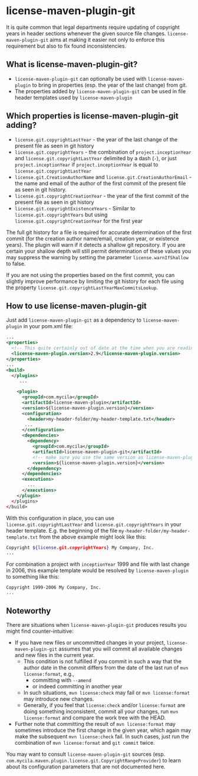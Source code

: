 license-maven-plugin-git
========================

It is quite common that legal departments require updating of copyright years in header sections whenever the given source file changes. `license-maven-plugin-git` aims at making it easier not only to enforce this requirement but also to fix found inconsistencies.

What is license-maven-plugin-git?
---------------------------------

* `license-maven-plugin-git` can optionally be used with `license-maven-plugin` to bring in properties (esp. the year of the last change) from git.
* The properties added by `license-maven-plugin-git` can be used in file header templates used by `license-maven-plugin`

Which properties is license-maven-plugin-git adding?
----------------------------------------------------

* `license.git.copyrightLastYear` - the year of the last change of the present file as seen in git history
* `license.git.copyrightYears` - the combination of `project.inceptionYear` and `license.git.copyrightLastYear` delimited by a dash (`-`), or just `project.inceptionYear` if `project.inceptionYear` is equal to `license.git.copyrightLastYear`
* `license.git.CreationAuthorName` and `license.git.CreationAuthorEmail` - the name and email of the author of the first commit of the present file as seen in git history.
* `license.git.copyrightCreationYear` - the year of the first commit of the present file as seen in git history
* `license.git.copyrightExistenceYears` - Similar to `license.git.copyrightYears` but using `license.git.copyrightCreationYear` for the first year

The full git history for a file is required for accurate determination of the first commit (for the creation author name/email, creation year, or existence years). The plugin will warn if it detects a shallow git repository. If you are certain your shallow depth will still permit determination of these values you may suppress the warning by setting the parameter `license.warnIfShallow` to false.

If you are not using the properties based on the first commit, you can slightly improve performance by limiting the git history for each file using the property `license.git.copyrightLastYearMaxCommitsLookup`.

How to use license-maven-plugin-git
-----------------------------------

Just add `license-maven-plugin-git` as a dependency to `license-maven-plugin` in your pom.xml file:

``` xml
...
<properties>
  <!-- This quite certainly out of date at the time when you are reading this -->
  <license-maven-plugin.version>2.9</license-maven-plugin.version>
</properties>
...
<build>
  </plugins>
     ...

    <plugin>
      <groupId>com.mycila</groupId>
      <artifactId>license-maven-plugin</artifactId>
      <version>${license-maven-plugin.version}</version>
      <configuration>
        <header>my-header-folder/my-header-template.txt</header>
       ...
      </configuration>
      <dependencies>
        <dependency>
          <groupId>com.mycila</groupId>
          <artifactId>license-maven-plugin-git</artifactId>
          <!-- make sure you use the same version as license-maven-plugin -->
          <version>${license-maven-plugin.version}</version>
        </dependency>
      </dependencies>
      <executions>
        ...
      </executions>
    </plugin>
  </plugins>
</build>
```

With this configuration in place, you can use `license.git.copyrightLastYear` and `license.git.copyrightYears` in your header template. E.g. the beginning of the file `my-header-folder/my-header-template.txt` from the above example might look like this:

``` bash
Copyright ${license.git.copyrightYears} My Company, Inc.
...
```

For combination a project with `inceptionYear` 1999 and file with last change in 2006, this example template would be resolved by `license-maven-plugin` to something like this:

```
Copyright 1999-2006 My Company, Inc.
...
```

Noteworthy
----------

There are situations when `license-maven-plugin-git` produces results you might find counter-intuitive:

* If you have new files or uncommitted changes in your project, `license-maven-plugin-git` assumes that you will commit all available changes and new files in the current year.
    * This condition is not fulfilled if you commit in such a way that the author date in the commit differs from the date of the last run of `mvn license:format`, e.g.,
        * committing with `--amend`
        * or indeed committing in another year
    * In such situations, `mvn license:check` may fail or `mvn license:format` may introduce new changes.
    * Generally, if you feel that `license:check` and/or `license:format` are doing something inconsistent, commit all your changes, run `mvn license:format` and compare the work tree with the HEAD.
* Further note that committing the result of `mvn license:format` may sometimes introduce the first change in the given year, which again may make the subsequent `mvn license:check` fail. In such cases, just run the combination of `mvn license:format` and `git commit` twice.

You may want to consult `license-maven-plugin-git` sources (esp. `com.mycila.maven.plugin.license.git.CopyrightRangeProvider`) to learn about its configuration parameters that are not documented here.
